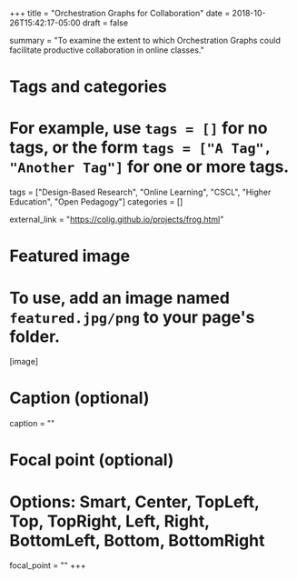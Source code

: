 +++
title = "Orchestration Graphs for Collaboration"
date = 2018-10-26T15:42:17-05:00
draft = false

summary = "To examine the extent to which Orchestration Graphs could facilitate productive collaboration in online classes."

# Tags and categories
# For example, use `tags = []` for no tags, or the form `tags = ["A Tag", "Another Tag"]` for one or more tags.
tags = ["Design-Based Research", "Online Learning", "CSCL", "Higher Education", "Open Pedagogy"]
categories = []

external_link = "https://colig.github.io/projects/frog.html"

# Featured image
# To use, add an image named `featured.jpg/png` to your page's folder. 
[image]
  # Caption (optional)
  caption = ""

  # Focal point (optional)
  # Options: Smart, Center, TopLeft, Top, TopRight, Left, Right, BottomLeft, Bottom, BottomRight
  focal_point = ""
+++
